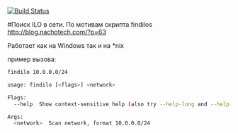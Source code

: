 ﻿[![Build Status](https://drone.io/github.com/hdhog/findilo/status.png)](https://drone.io/github.com/hdhog/findilo/latest)

#Поиск ILO в сети.
По мотивам скрипта findilos http://blog.nachotech.com/?p=63

Работает как на Windows так и на *nix

пример вызова:
```bash
findilo 10.0.0.0/24
```
```bash
usage: findilo [<flags>] <network>

Flags:
  --help  Show context-sensitive help (also try --help-long and --help-man).

Args:
  <network>  Scan network, format 10.0.0.0/24
```